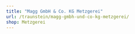 ```yaml
---
title: "Magg GmbH & Co. KG Metzgerei"
url: /traunstein/magg-gmbh-und-co-kg-metzgerei/
shop: Metzgerei
---
```

